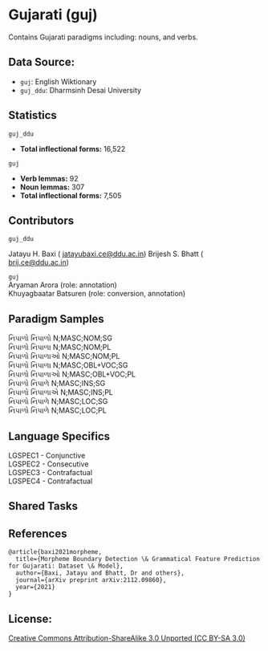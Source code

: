 # Gujarati (guj)

Contains Gujarati paradigms including: nouns, and verbs.


## Data Source:

- `guj`: English Wiktionary <br/>
- `guj_ddu`: Dharmsinh Desai University

## Statistics

`guj_ddu` <br/>
- **Total inflectional forms:** 16,522

`guj` <br/>
- **Verb lemmas:** 92
- **Noun lemmas:** 307
- **Total inflectional forms:** 7,505

## Contributors

`guj_ddu` <br/>

Jatayu H. Baxi ( jatayubaxi.ce@ddu.ac.in)
Brijesh S. Bhatt ( brij.ce@ddu.ac.in)

`guj` <br/>
Aryaman Arora (role: annotation) <br/>
Khuyagbaatar Batsuren (role: conversion, annotation)  


## Paradigm Samples
નિપાળો	નિપાળો	N;MASC;NOM;SG <br />
નિપાળો	નિપાળા	N;MASC;NOM;PL <br />
નિપાળો	નિપાળાઓ	N;MASC;NOM;PL <br />
નિપાળો	નિપાળા	N;MASC;OBL+VOC;SG <br />
નિપાળો	નિપાળાઓ	N;MASC;OBL+VOC;PL <br />
નિપાળો	નિપાળે	N;MASC;INS;SG <br />
નિપાળો	નિપાળાએ	N;MASC;INS;PL <br />
નિપાળો	નિપાળે	N;MASC;LOC;SG <br />
નિપાળો	નિપાળે	N;MASC;LOC;PL <br />

## Language Specifics
LGSPEC1 - Conjunctive <br />
LGSPEC2 - Consecutive <br />
LGSPEC3 - Contrafactual <br />
LGSPEC4 - Contrafactual <br />

## Shared Tasks


## References
```
@article{baxi2021morpheme,
  title={Morpheme Boundary Detection \& Grammatical Feature Prediction for Gujarati: Dataset \& Model},
  author={Baxi, Jatayu and Bhatt, Dr and others},
  journal={arXiv preprint arXiv:2112.09860},
  year={2021}
}

```

## License: 
 [Creative Commons Attribution-ShareAlike 3.0 Unported (CC BY-SA 3.0)](https://creativecommons.org/licenses/by-sa/3.0/)

